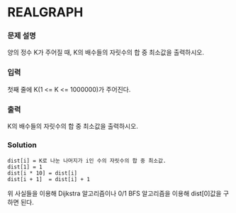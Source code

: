# REALGRAPH
### 문제 설명
양의 정수 K가 주어질 때, K의 배수들의 자릿수의 합 중 최소값을 출력하시오.
### 입력
첫째 줄에 K(1 <= K <= 1000000)가 주어진다.
### 출력
K의 배수들의 자릿수의 합 중 최소값을 출력하시오.
### Solution

    dist[i] = K로 나눈 나머지가 i인 수의 자릿수의 합 중 최소값.
    dist[1] = 1
    dist[i * 10] = dist[i]
    dist[i + 1]  = dist[i] + 1
위 사실들을 이용해 Dijkstra 알고리즘이나 0/1 BFS 알고리즘을 이용해 dist[0]값을 구하면 된다.
